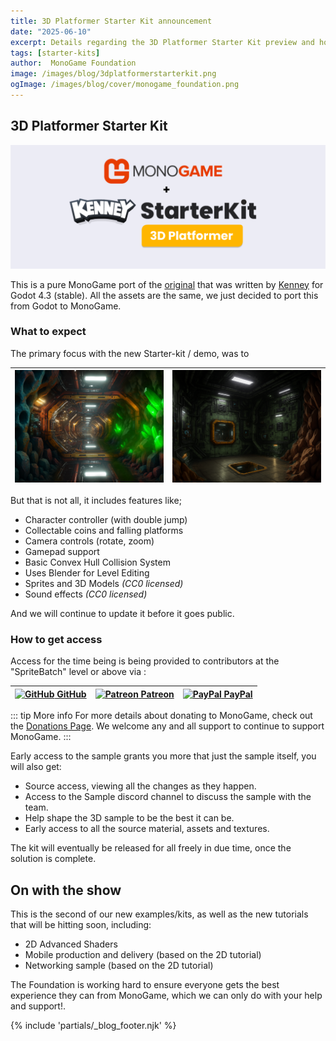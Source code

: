 ```yaml
---
title: 3D Platformer Starter Kit announcement
date: "2025-06-10"
excerpt: Details regarding the 3D Platformer Starter Kit preview and how to get access to it.
tags: [starter-kits]
author:  MonoGame Foundation
image: /images/blog/3dplatformerstarterkit.png
ogImage: /images/blog/cover/monogame_foundation.png
---
```


## 3D Platformer Starter Kit

![3D Platformer Starter Kit cover](images/2025-07-16/3DPlatformerStarterKit.png)

This is a pure MonoGame port of the [original](https://github.com/KenneyNL/Starter-Kit-3D-Platformer) that was written by [Kenney](https://www.kenney.nl/starter-kits) for Godot 4.3 (stable).
All the assets are the same, we just decided to port this from Godot to MonoGame.

### What to expect

The primary focus with the new Starter-kit / demo, was to 

|![Screenshot1](images/2025-06-10/mix_02.png)|![Screenshot2](images/2025-06-10/room_green.png)|
|:-:|:-:|

But that is not all, it includes features like;

- Character controller (with double jump)
- Collectable coins and falling platforms
- Camera controls (rotate, zoom)
- Gamepad support
- Basic Convex Hull Collision System
- Uses Blender for Level Editing
- Sprites and 3D Models _(CC0 licensed)_
- Sound effects _(CC0 licensed)_

And we will continue to update it before it goes public.

### How to get access

Access for the time being is being provided to contributors at the "SpriteBatch" level or above via :

|[![GitHub](https://cdn.worldvectorlogo.com/logos/github-icon-2.svg) GitHub](https://github.com/sponsors/MonoGame)|[![Patreon](https://cdn.worldvectorlogo.com/logos/patreon-1.svg) Patreon](https://www.patreon.com/bePatron?u=3142012)|[![PayPal](https://cdn.worldvectorlogo.com/logos/paypal-4.svg) PayPal](https://www.patreon.com/bePatron?u=3142012)|
|:-:|:-:|:-:|

::: tip More info
For more details about donating to MonoGame, check out the [Donations Page](https://monogame.net/donate/).  We welcome any and all support to continue to support MonoGame.
:::

Early access to the sample grants you more that just the sample itself, you will also get:

* Source access, viewing all the changes as they happen.
* Access to the Sample discord channel to discuss the sample with the team.
* Help shape the 3D sample to be the best it can be.
* Early access to all the source material, assets and textures.

The kit will eventually be released for all freely in due time, once the solution is complete.

## On with the show

This is the second of our new examples/kits, as well as the new tutorials that will be hitting soon, including:

* 2D Advanced Shaders
* Mobile production and delivery (based on the 2D tutorial)
* Networking sample (based on the 2D tutorial)

The Foundation is working hard to ensure everyone gets the best experience they can from MonoGame, which we can only do with your help and support!.

{% include 'partials/_blog_footer.njk' %}
